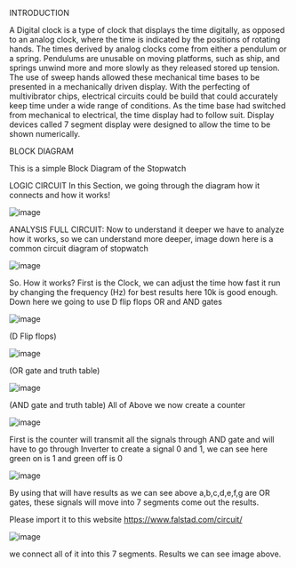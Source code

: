 INTRODUCTION

A Digital clock is a type of clock that displays the time digitally, as opposed to an analog clock, where the time is indicated by the positions of rotating hands. The times derived by analog clocks come from either a pendulum or a spring. Pendulums are unusable on moving platforms, such as ship, and springs unwind more and more slowly as they released stored up tension. The use of sweep hands allowed these mechanical time bases to be presented in a mechanically driven display. With the perfecting of multivibrator chips, electrical circuits could be build that could accurately keep time under a wide range of conditions. As the time base had switched from mechanical to electrical, the time display had to follow suit. Display devices called 7 segment display were designed to allow the time to be shown numerically.

BLOCK DIAGRAM 

This is a simple Block Diagram of the Stopwatch  

LOGIC CIRCUIT
In this Section, we going through the diagram how it connects and how it works!
 
![image](https://github.com/caoxuannghiem/Digital_Stopwatch_Logic/assets/144471135/2767c7d4-f943-4ce8-88f1-16726c328a76)

ANALYSIS
FULL CIRCUIT:
Now to understand it deeper we have to analyze how it works, so we can understand more deeper, image down here is a common circuit diagram of stopwatch 

 ![image](https://github.com/caoxuannghiem/Digital_Stopwatch_Logic/assets/144471135/39261ffb-f57b-49f6-adc8-b8213b06be2e)


So. How it works? First is the Clock, we can adjust the time how fast it run by changing the frequency (Hz) for best results here 10k is good enough. Down here we going to use D flip flops OR and AND gates

![image](https://github.com/caoxuannghiem/Digital_Stopwatch_Logic/assets/144471135/af45910a-c1e9-46bb-bd87-1e3866b2a2a7)

 
(D Flip flops) 

 ![image](https://github.com/caoxuannghiem/Digital_Stopwatch_Logic/assets/144471135/76142572-4ee1-46c1-af92-550546190e36)


(OR gate and truth table) 

![image](https://github.com/caoxuannghiem/Digital_Stopwatch_Logic/assets/144471135/e29ddf79-e669-452c-bc7a-bbf46392deb4)

 

(AND gate and truth table) 
All of Above we now create a counter

 ![image](https://github.com/caoxuannghiem/Digital_Stopwatch_Logic/assets/144471135/ad649ef3-b44a-4228-b28e-f37c6c4df51a)


First is the counter will transmit all the signals through AND gate and will have to go through Inverter to create a signal 0 and 1, we can see here green on is 1 and green off is 0

 ![image](https://github.com/caoxuannghiem/Digital_Stopwatch_Logic/assets/144471135/bdcec4ae-bdbf-413f-99cb-0a829d7818cb)

By using that will have results as we can see above a,b,c,d,e,f,g are OR gates, these signals will move into 7 segments come out the results.

Please import it to this website https://www.falstad.com/circuit/

 ![image](https://github.com/caoxuannghiem/Digital_Stopwatch_Logic/assets/144471135/4ddd8d7d-84a3-467a-bc1b-b4d5b28711e1)


we connect all of it into this 7 segments. Results we can see image above. 
